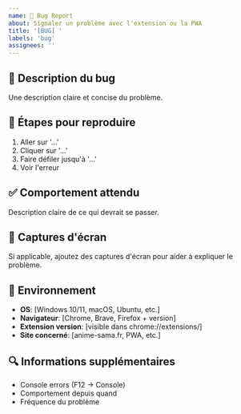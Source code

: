 ```yaml
---
name: 🐛 Bug Report
about: Signaler un problème avec l'extension ou la PWA
title: '[BUG] '
labels: 'bug'
assignees: ''
---
```


## 🐛 Description du bug
Une description claire et concise du problème.

## 🔄 Étapes pour reproduire
1. Aller sur '...'
2. Cliquer sur '...'
3. Faire défiler jusqu'à '...'
4. Voir l'erreur

## ✅ Comportement attendu
Description claire de ce qui devrait se passer.

## 📸 Captures d'écran
Si applicable, ajoutez des captures d'écran pour aider à expliquer le problème.

## 📱 Environnement
- **OS**: [Windows 10/11, macOS, Ubuntu, etc.]
- **Navigateur**: [Chrome, Brave, Firefox + version]
- **Extension version**: [visible dans chrome://extensions/]
- **Site concerné**: [anime-sama.fr, PWA, etc.]

## 🔍 Informations supplémentaires
- Console errors (F12 → Console)
- Comportement depuis quand
- Fréquence du problème
